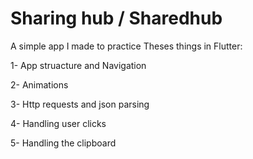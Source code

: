 # Sharing hub / Sharedhub

A simple app I made to practice Theses things in Flutter:

 1- App struacture and Navigation
 
 2- Animations
 
 3- Http requests and json parsing
 
 4- Handling user clicks
 
 5- Handling the clipboard
